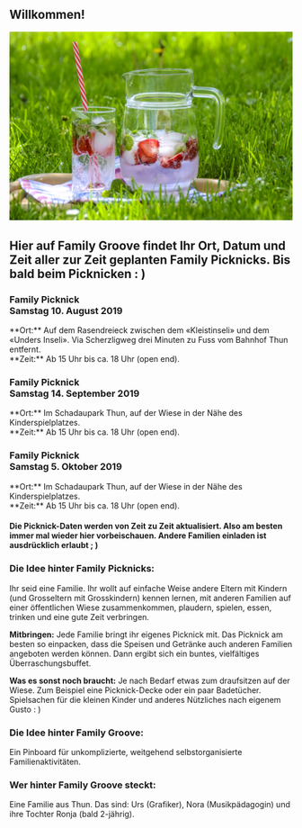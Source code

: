 <h2>Willkommen!</h2>
  
![Family Picknick](familypicknickpic.jpg)

<h2>Hier auf Family Groove findet Ihr Ort, Datum und Zeit aller zur Zeit geplanten Family Picknicks. Bis bald beim Picknicken : )</h2>

<h3>Family Picknick<br>Samstag 10. August 2019</h3>
**Ort:** Auf dem Rasendreieck zwischen dem «Kleistinseli» und dem «Unders Inseli». 
Via Scherzligweg drei Minuten zu Fuss vom Bahnhof Thun entfernt.<br>
**Zeit:** Ab 15 Uhr bis ca. 18 Uhr (open end).
<h3>Family Picknick<br>Samstag 14. September 2019</h3>
**Ort:** Im Schadaupark Thun, auf der Wiese in der Nähe des Kinderspielplatzes.<br>
**Zeit:** Ab 15 Uhr bis ca. 18 Uhr (open end).
<h3>Family Picknick<br>Samstag 5. Oktober 2019</h3>
**Ort:** Im Schadaupark Thun, auf der Wiese in der Nähe des Kinderspielplatzes.<br>
**Zeit:** Ab 15 Uhr bis ca. 18 Uhr (open end).

<h4>Die Picknick-Daten werden von Zeit zu Zeit aktualisiert. Also am besten immer mal wieder hier vorbeischauen.
Andere Familien einladen ist ausdrücklich erlaubt ; )</h4>

<h3>Die Idee hinter Family Picknicks:</h3>
Ihr seid eine Familie. Ihr wollt auf einfache Weise andere Eltern mit Kindern (und Grosseltern mit Grosskindern) kennen lernen, mit anderen Familien auf einer öffentlichen Wiese zusammenkommen, plaudern, spielen, essen, trinken und eine gute Zeit verbringen.

**Mitbringen:** Jede Familie bringt ihr eigenes Picknick mit. Das Picknick am besten so einpacken, dass die Speisen und Getränke auch anderen Familien angeboten werden können. Dann ergibt sich ein buntes, vielfältiges Überraschungsbuffet. 

**Was es sonst noch braucht:** Je nach Bedarf etwas zum draufsitzen auf der Wiese. Zum Beispiel eine Picknick-Decke oder ein paar Badetücher. Spielsachen für die kleinen Kinder und anderes Nützliches nach eigenem Gusto : )

<h3>Die Idee hinter Family Groove:</h3>
Ein Pinboard für unkomplizierte, weitgehend selbstorganisierte Familienaktivitäten. 

<h3>Wer hinter Family Groove steckt:</h3>
Eine Familie aus Thun. Das sind: Urs (Grafiker), Nora (Musikpädagogin) und ihre Tochter Ronja (bald 2-jährig).
